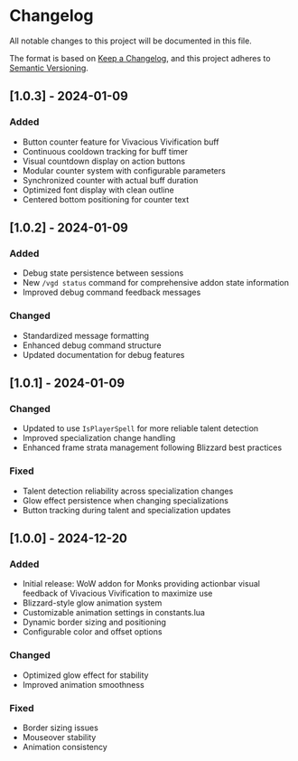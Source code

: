 # Changelog
All notable changes to this project will be documented in this file.

The format is based on [Keep a Changelog](https://keepachangelog.com/en/1.0.0/),
and this project adheres to [Semantic Versioning](https://semver.org/spec/v2.0.0.html).

## [1.0.3] - 2024-01-09
### Added
- Button counter feature for Vivacious Vivification buff
- Continuous cooldown tracking for buff timer
- Visual countdown display on action buttons
- Modular counter system with configurable parameters
- Synchronized counter with actual buff duration
- Optimized font display with clean outline
- Centered bottom positioning for counter text

## [1.0.2] - 2024-01-09
### Added
- Debug state persistence between sessions
- New `/vgd status` command for comprehensive addon state information
- Improved debug command feedback messages

### Changed
- Standardized message formatting
- Enhanced debug command structure
- Updated documentation for debug features

## [1.0.1] - 2024-01-09
### Changed
- Updated to use `IsPlayerSpell` for more reliable talent detection
- Improved specialization change handling
- Enhanced frame strata management following Blizzard best practices

### Fixed
- Talent detection reliability across specialization changes
- Glow effect persistence when changing specializations
- Button tracking during talent and specialization updates

## [1.0.0] - 2024-12-20
### Added
- Initial release: WoW addon for Monks providing actionbar visual feedback of Vivacious Vivification to maximize use
- Blizzard-style glow animation system
- Customizable animation settings in constants.lua
- Dynamic border sizing and positioning
- Configurable color and offset options

### Changed
- Optimized glow effect for stability
- Improved animation smoothness

### Fixed
- Border sizing issues
- Mouseover stability
- Animation consistency
